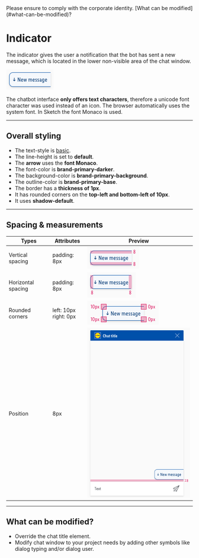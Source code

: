 <AlertInfo alertHeadline="Modifiable">
Please ensure to comply with the corporate identity. [What can be modified](#what-can-be-modified)?
</AlertInfo>

# Indicator

The indicator gives the user a notification that the bot has sent a new message, which is located in the lower non-visible area of the chat window.

![example Indicator](assets/examples/default@1x.png)

The chatbot interface **only offers text characters**, therefore a unicode font character was used instead of an icon. The browser automatically uses the system font. In Sketch the font Monaco is used.

---

## Overall styling

- The text-style is [basic](../../../../Web/Design/General/Typography/Typography.md#basic).
- The line-height is set to **default**.
- The **arrow** uses the **font Monaco**.
- The font-color is **brand-primary-darker**.
- The background-color is **brand-primary-background**.
- The outline-color is **brand-primary-base**.
- The border has a **thickness of 1px**.
- It has rounded corners on the **top-left and bottom-left of 10px**.
- It uses **shadow-default**.

---

## Spacing & measurements

| Types | Attributes | Preview |
|---|---|---|
| Vertical spacing | padding: 8px | ![vertical-spacing](assets/spacing/vertical@1x.png) |
| Horizontal spacing | padding: 8px | ![horizontal-spacing](assets/spacing/horizontal@1x.png) |
| Rounded corners | left: 10px <br> right: 0px | ![indicator](assets/measurements/corners@1x.png) |
| Position | 8px | ![position](assets/examples/position@1x.png) |

---

## What can be modified?

- Override the chat title element.
- Modify chat window to your project needs by adding other symbols like dialog typing and/or dialog user.